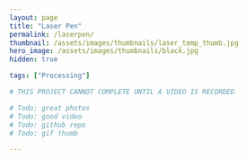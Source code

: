 ```yaml
---
layout: page
title: "Laser Pen"
permalink: /laserpen/
thumbnail: /assets/images/thumbnails/laser_temp_thumb.jpg
hero_image: /assets/images/thumbnails/black.jpg
hidden: true

tags: ["Processing"]

# THIS PROJECT CANNOT COMPLETE UNTIL A VIDEO IS RECORDED

# Todo: great photos
# Todo: good video
# Todo: github repo
# Todo: gif thumb

---
```



